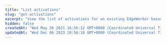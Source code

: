 ```yaml
---
title: "List activations"
slug: "get-activations"
excerpt: "View the list of activations for an existing EdgeWorker based on ID. You can choose to specify the version in the request. The response filters the list of activations down by version number."
hidden: false
createdAt: "Wed May 26 2021 16:56:12 GMT+0000 (Coordinated Universal Time)"
updatedAt: "Wed Dec 06 2023 20:56:18 GMT+0000 (Coordinated Universal Time)"
---
```

